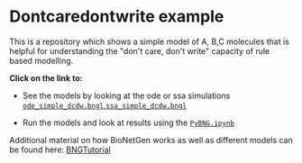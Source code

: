 # Dontcaredontwrite example
This is a repository which shows a simple model of A, B,C molecules that is helpful for understanding the "don't care, don't write" capacity of rule based modelling.

**Click on the link to:**

- See the models by looking at the ode or ssa simulations [`ode_simple_dcdw.bngl`](ode_simple_dcdw.bngl),[`ssa_simple_dcdw.bngl`](ssa_simple_dcdw.bngl)

- Run the models and look at results using the [`PyBNG.ipynb`](PyBNG.ipynb)

Additional material on how BioNetGen works as well as different models can be found here: [BNGTutorial](https://github.com/RuleWorld/BNGTutorial/)
